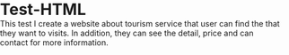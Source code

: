 # Test-HTML
This test I create a website about tourism service that user can find the that they want to visits. In addition, they can see the detail, price and can contact for more information. 

<!DOCTYPE html>
<html lang="em">
<head>
    <meta charset="UTF-8">
    <meta name="viewport" content="width=device-width, initial-scale=2.0">
    <title>Cambodia Travel Tours</title>
    <style>
        div.sticky {
            position: -webkit-sticky;
            position: sticky;
            top: 0;
            padding: 2px;
            background-color: #badbf0;
            border: 2px solid #cb0505;
        }
        body, h1, h2, p {
            margin: 0;
            padding: 0;
        }

        body {
            font-family: Arial, sans-serif;
            background-color: #f3f3f3;
        }

        header {
            background-color: #333;
            color: #fff;
            text-align: center;
            padding: 20px 0;
        }

        header h1 {
            font-size: 36px;
        }

        .container {
            max-width: 960px;
            margin: 0 auto;
            padding: 20px;
        }

        .tour-card {
            background-color: #fff;
            border-radius: 5px;
            box-shadow: 0 2px 4px rgba(0, 0, 0, 0.1);
            margin-bottom: 20px;
            overflow: hidden;
        }
        div.fixed {
            position: fixed;
            bottom: 0;
            right: 0;
            width: 300px;
            background-color: #f6f1ef;
            border: 3px solid #73AD21;
        }
        .tour-card img {
            width: 100%;
            height: auto;
        }

        .tour-details {
            padding: 20px;
        }

        .tour-title {
            font-size: 24px;
            margin-bottom: 10px;
        }

        .tour-description {
            font-size: 16px;
            margin-bottom: 20px;
        }

        .tour-price {
            font-size: 20px;
            color: #e74c3c;
        }

        .contact-button {
            display: block;
            background-color: #e74c3c;
            color: #fff;
            text-align: center;
            padding: 10px 0;
            border: none;
            border-radius: 5px;
            font-size: 18px;
            margin-top: 10px;
            text-decoration: none;
        }

        .contact-button:hover {
            background-color: #c0392b;
        }
    </style>
</head>
<body style="background-color: rgb(173, 250, 250);">
<div class="sticky"> Welcome to Cambodia Travel Tour</div>
    <header>
        <h1>Cambodia Travel Tours</h1>
        <p>Your gateway to exploring the beauty of Cambodia</p>
    </header>

    <div class="container">
        <div class="tour-card">
            <img src="cambodia-tour1.jpg" alt="Angkor Wat Tour">
            <div class="tour-details">
                <h2 class="tour-title">Angkor Wat Tour</h2>
                <p class="tour-description">Set along the Siem Reap River, this small provincial capital boasts hundreds of sightseeing opportunities such as well-<br>
                preserved colonial buildings, museums, traditional markets, and cultural performances. Following its rapid growth, the lively    <br>
                town offers all the facilities expected by experienced world travelers.  </p>
                <p class="tour-price">$499 per person</p>
                
                <a href="https://www.wendywutours.com.au/" class="contact-button">Contact Us</a>
            </div>
        </div>
        
        <div class="tour-card">
            <img src="cambodia-tour3.jpg" alt="Preah Sihanouk">
            <div class="tour-details">
                <h2 class="tour-title">Preah Sihanouk</h2>
                <p class="tour-description">Discover the vibrant capital city of Cambodia, Phnom Penh, and its cultural treasures.<br>
                Explore the ancient temples of Angkor Wat and experience the rich history of Cambodia.<br>
                Preah Sihanouk province, named after King Norodom Sihanouk since its independence from France in 1953, is known locally as Kampong Som.<br>
                Located 230 kilometers southwest of the Capital Phnom Penh, the province of Kampong Som has become one of the best seaside destinations in Asia</p>
                <p class="tour-price">$299 per person</p>
                <a href="https://www.wendywutours.com.au/" class="contact-button">Contact Us</a>
            </div>
        </div>
        <div class="tour-card">
            <img src="cambodia-tour2.jpg" alt="Phnom Penh Tour">
            <div class="tour-details">
                <h2 class="tour-title">Phnom Penh Tour</h2>
                <p class="tour-description">Discover the vibrant capital city of Cambodia, Phnom Penh, and its cultural treasures.<br>
                Phnom Penh is a veritable oasis compared to the modernity of other Asian capitals. A mixture of Asian exotica,<br>
                the famous Cambodian hospitality awaits the visitors to the capital of the Kingdom of Cambodia. Here in the capital,<br>
                are many interesting touristy sites.</p>
                <p class="tour-price">$399 per person</p>
                <a href="https://www.wendywutours.com.au/" class="contact-button">Contact Us</a>
            </div>
        </div>
    </div>

<div class="fixed">
Emergency Contact:<br>
097-779-3897(Dorn Kanika)
</div>
</body>
</html>
